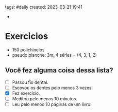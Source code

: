 tags: #daily 
created: 2023-03-21 19:41

- 

# Exercicios
- 150 polichinelos
- pseudo planche: 3m, 4 séries = (4, 3, 1, 2)

## Você fez alguma coisa dessa lista?
- [ ] Passou fio dental.
- [ ] Escovou os dentes pelo menos 3 vezes.
- [x] Fez exercício.
- [ ] Meditou pelo menos 10 minutos.
- [ ] Leu pelo menos 10 páginas de um livro.